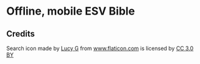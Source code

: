 # Offline, mobile ESV Bible

## Credits

Search icon made by <a href="https://www.flaticon.com/authors/lucy-g" title="Lucy G">Lucy G</a> from <a href="https://www.flaticon.com/" title="Flaticon">www.flaticon.com</a> is licensed by <a href="http://creativecommons.org/licenses/by/3.0/" title="Creative Commons BY 3.0" target="_blank">CC 3.0 BY</a></div>
